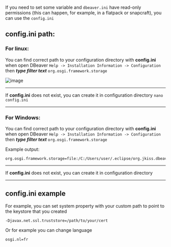If you need to set some variable and `dbeaver.ini` have read-only permissions (this can happen, for example, in a flatpack or snapcraft), you can use the `config.ini` 

## config.ini path: 

### For linux:

You can find correct path to your configuration directory with **config.ini** when open DBeaver `Help -> Installation Information -> Configuration` then _**type filter text**_ `org.osgi.framework.storage`

![image](https://user-images.githubusercontent.com/46003534/168237839-9c8a79ba-e49e-4639-9fe7-d898b3c3c324.png)

***

If **config.ini** does not exist, you can create it in configuration directory `nano config.ini`

***

### For Windows:

You can find correct path to your configuration directory with **config.ini** when open DBeaver `Help -> Installation Information -> Configuration` then _**type filter text**_ `org.osgi.framework.storage`

Example output:

```
org.osgi.framework.storage=file:/C:/Users/user/.eclipse/org.jkiss.dbeaver.product_22.0.5_1535670467_win32_win32_x86_64
```

***

If **config.ini** does not exist, you can create it in configuration directory

***

## config.ini example

For example, you can set system property with your custom path to point to the keystore that you created

`-Djavax.net.ssl.truststore=/path/to/your/cert`

Or for example you can change language 

`osgi.nl=fr`